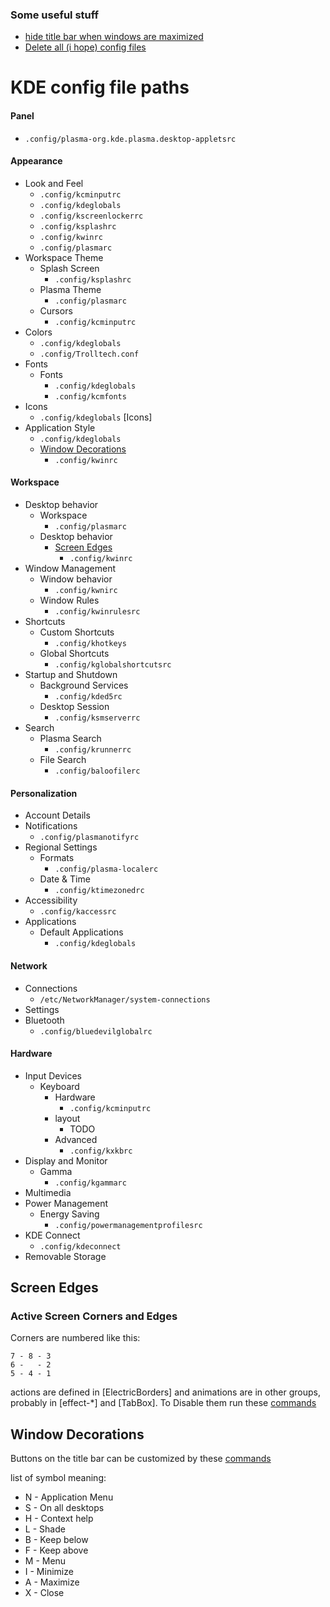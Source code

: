 ### Some useful stuff
  * [hide title bar when windows are maximized](https://github.com/shalva97/kde-configuration-files/blob/b011186249deb8b3c268d5dab9cb0f84739127b8/setupKDE.fish#L4)
  * [Delete all (i hope) config files](https://github.com/shalva97/kde-configuration-files/blob/master/delete-kde-configuration-files.fish)

# KDE config file paths

#### Panel
   * `.config/plasma-org.kde.plasma.desktop-appletsrc`

#### Appearance
   * Look and Feel
      * `.config/kcminputrc`
      * `.config/kdeglobals`
      * `.config/kscreenlockerrc`
      * `.config/ksplashrc`
      * `.config/kwinrc`
      * `.config/plasmarc`
   * Workspace Theme
      * Splash Screen
         * `.config/ksplashrc`
      * Plasma Theme
         * `.config/plasmarc`
      * Cursors
         * `.config/kcminputrc`
   * Colors
       * `.config/kdeglobals`
       * `.config/Trolltech.conf`
   * Fonts
      * Fonts
         * `.config/kdeglobals`
         * `.config/kcmfonts`
   * Icons
      * `.config/kdeglobals` [Icons]
   * Application Style
      * `.config/kdeglobals`
      * [Window Decorations](#Window-Decorations)
         * `.config/kwinrc`
#### Workspace
   * Desktop behavior
      * Workspace
         * `.config/plasmarc`
      * Desktop behavior
         * [Screen Edges](#screen-edges)
            * `.config/kwinrc`
   * Window Management
      * Window  behavior
         * `.config/kwnirc`
      * Window Rules
         * `.config/kwinrulesrc`
   * Shortcuts
      * Custom Shortcuts
         * `.config/khotkeys`
      * Global Shortcuts
         * `.config/kglobalshortcutsrc`
   * Startup and Shutdown
      * Background Services
          * `.config/kded5rc`
       * Desktop Session
          * `.config/ksmserverrc`
   * Search
      * Plasma Search
         * `.config/krunnerrc`
      * File Search
         * `.config/baloofilerc`
#### Personalization
   * Account Details
   * Notifications
      * `.config/plasmanotifyrc`
   * Regional Settings
      * Formats
         * `.config/plasma-localerc`
      * Date & Time
         * `.config/ktimezonedrc`
   * Accessibility
      * `.config/kaccessrc`
   * Applications
      * Default Applications
         * `.config/kdeglobals`
#### Network
   * Connections
      * `/etc/NetworkManager/system-connections`
   * Settings
   * Bluetooth
      * `.config/bluedevilglobalrc`
#### Hardware
   * Input Devices
      * Keyboard
         * Hardware
            * `.config/kcminputrc`
         * layout
            * TODO
         * Advanced
            * `.config/kxkbrc`
   * Display and Monitor
      * Gamma
         * `.config/kgammarc`
   * Multimedia
   * Power Management
      * Energy Saving
         * `.config/powermanagementprofilesrc`
   * KDE Connect
      * `.config/kdeconnect`
   * Removable Storage

## Screen Edges
### Active Screen Corners and Edges
Corners are numbered like this:

```
7 - 8 - 3
6 -   - 2
5 - 4 - 1
```

actions are defined in [ElectricBorders] and animations are in other groups, probably in \[effect-\*] and \[TabBox\]. To Disable them run these [commands](https://github.com/shalva97/kde-configuration-files/blob/574b6410b736827eb3f016b5d34db1a65d4e3a59/setupKDE.fish#L10-L28)

## Window Decorations
Buttons on the title bar can be customized by these [commands](https://github.com/shalva97/kde-configuration-files/blob/e27e4211f7531d316108f50adddcf4e0e84d1fb1/setupKDE.fish#L43-L44)

list of symbol meaning:
  * N - Application Menu
  * S - On all desktops
  * H - Context help
  * L - Shade
  * B - Keep below
  * F - Keep above
  * M - Menu
  * I - Minimize
  * A - Maximize
  * X - Close
  
